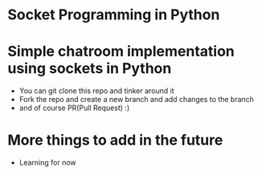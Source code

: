 # Socket Programming in Python

# Simple chatroom implementation using sockets in Python

* You can git clone this repo and tinker around it
* Fork the repo and create a new branch and add changes to the branch
* and of course PR(Pull Request) :)

# More things to add in the future
* Learning for now 
